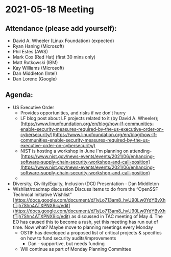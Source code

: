 # **2021-05-18 Meeting**

## Attendance (please add yourself):

* David A. Wheeler (Linux Foundation) (expected)
* Ryan Haning (Microsoft)
* Phil Estes (AWS)
* Mark Cox (Red Hat) (first 30 mins only)
* Matt Rutkowski (IBM)
* Kay Williams (Microsoft)
* Dan Middleton (Intel)
* Dan Lorenc (Google)

## Agenda:

* US  Executive Order
    * Provides opportunities, and risks if we don’t hurry
    * LF blog post about LF projects related to it (by David A. Wheeler); [https://www.linuxfoundation.org/en/blog/how-lf-communities-enable-security-measures-required-by-the-us-executive-order-on-cybersecurity/](https://www.linuxfoundation.org/en/blog/how-lf-communities-enable-security-measures-required-by-the-us-executive-order-on-cybersecurity/)
    * NIST is hosting a workshop in June I'm planning on attending- [https://www.nist.gov/news-events/events/2021/06/enhancing-software-supply-chain-security-workshop-and-call-position](https://www.nist.gov/news-events/events/2021/06/enhancing-software-supply-chain-security-workshop-and-call-position)
    * 
* Diversity, Civility/Equity, Inclusion (DCI) Presentation - Dan Middleton
* Wishlist/roadmap discussion Discuss items to do from the “OpenSSF Technical Initiative Wishlist”  [https://docs.google.com/document/d/1yLo713am8_hvU90Lw0YdYBvXhfTjh7Shn4ATXPNX9ic/edit](https://docs.google.com/document/d/1yLo713am8_hvU90Lw0YdYBvXhfTjh7Shn4ATXPNX9ic/edit)  as discussed in TAC meeting of May 4. The EO has caused this to become a rush, yet this meeting has run out of time. Now what? Maybe move to planning meetings every Monday
    * OSTIF has developed a proposed list of critical projects & specifics on how to fund security audits/improvements
        * Dan - supportive, but needs funding
    * Will continue as part of Monday Planning Committee